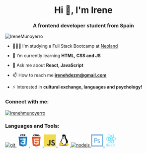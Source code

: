 <h1 align="center">Hi 👋, I'm Irene</h1>
<h3 align="center">A frontend developer student from Spain</h3>

<p align="left"> <img src="https://komarev.com/ghpvc/?username=IreneMunoyerro&label=Profile%20views&color=0e75b6&style=flat" alt="IreneMunoyerro" /> </p>

- 👩🏻‍💻 I'm studying a Full Stack Bootcamp at [Neoland](https://www.neoland.es/)

- 🌱 I’m currently learning **HTML, CSS and JS**

- 💬 Ask me about **React, JavaScript**

- 📫 How to reach me **irenehdezm@gmail.com**

- ⚡ Interested in **cultural exchange, languages and psychology!**

<h3 align="left">Connect with me:</h3>
<p align="left">
<a href="https://www.linkedin.com/in/irenehmunoyerro/" target="blank"><img align="center" src="https://raw.githubusercontent.com/rahuldkjain/github-profile-readme-generator/master/src/images/icons/Social/linked-in-alt.svg" alt="irenehmunoyerro" height="30" width="40" /></a>
</p>

<h3 align="left">Languages and Tools:</h3>
<p align="left"> <a href="https://git-scm.com/" target="_blank"> <img src="https://www.vectorlogo.zone/logos/git-scm/git-scm-icon.svg" alt="git" width="40" height="40"/> </a> <a href="https://www.w3schools.com/css/" target="_blank"> <img src="https://raw.githubusercontent.com/devicons/devicon/master/icons/css3/css3-original-wordmark.svg" alt="css3" width="40" height="40"/> </a> <a href="https://www.w3.org/html/" target="_blank"> <img src="https://raw.githubusercontent.com/devicons/devicon/master/icons/html5/html5-original-wordmark.svg" alt="html5" width="40" height="40"/> </a> <a href="https://developer.mozilla.org/en-US/docs/Web/JavaScript" target="_blank"> <img src="https://raw.githubusercontent.com/devicons/devicon/master/icons/javascript/javascript-original.svg" alt="javascript" width="40" height="40"/> </a>  <a href="https://www.linux.org/" target="_blank"> <img src="https://raw.githubusercontent.com/devicons/devicon/master/icons/linux/linux-original.svg" alt="linux" width="40" height="40"/> </a> <a href="https://nodejs.org" target="_blank"> <img src="https://icon-library.com/images/nodejs-icon/nodejs-icon-13.jpg" alt="nodejs" width="40" height="40"/> </a> <a href="https://www.photoshop.com/en" target="_blank"> <img src="https://raw.githubusercontent.com/devicons/devicon/master/icons/photoshop/photoshop-line.svg" alt="photoshop" width="40" height="40"/> </a> <a href="https://reactjs.org/" target="_blank"> <img src="https://raw.githubusercontent.com/devicons/devicon/master/icons/react/react-original-wordmark.svg" alt="react" width="40" height="40"/> </a> </p> 

